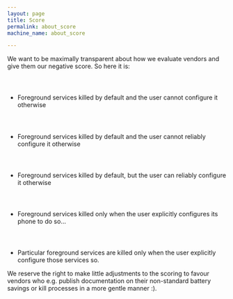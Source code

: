 ```yaml
---
layout: page
title: Score
permalink: about_score
machine_name: about_score

---
```


We want to be maximally transparent about how we evaluate vendors and give them our negative score. So here it is:

<h4><img src="/assets/img/placeholder.svg" class="award-icon score-full" alt="">
<img src="/assets/img/placeholder.svg" class="award-icon score-full" alt="">
<img src="/assets/img/placeholder.svg" class="award-icon score-full" alt="">
<img src="/assets/img/placeholder.svg" class="award-icon score-full" alt="">
<img src="/assets/img/placeholder.svg" class="award-icon score-full" alt=""></h4>

* Foreground services killed by default and the user cannot configure it otherwise

<h4><img src="/assets/img/placeholder.svg" class="award-icon score-full" alt="">
<img src="/assets/img/placeholder.svg" class="award-icon score-full" alt="">
<img src="/assets/img/placeholder.svg" class="award-icon score-full" alt="">
<img src="/assets/img/placeholder.svg" class="award-icon score-full" alt="">
<img src="/assets/img/placeholder.svg" class="award-icon score-empty" alt=""></h4>

* Foreground services killed by default and the user cannot reliably configure it otherwise

<h4><img src="/assets/img/placeholder.svg" class="award-icon score-full" alt="">
<img src="/assets/img/placeholder.svg" class="award-icon score-full" alt="">
<img src="/assets/img/placeholder.svg" class="award-icon score-full" alt="">
<img src="/assets/img/placeholder.svg" class="award-icon score-empty" alt="">
<img src="/assets/img/placeholder.svg" class="award-icon score-empty" alt=""></h4>

* Foreground services killed by default, but the user can reliably configure it otherwise

<h4><img src="/assets/img/placeholder.svg" class="award-icon score-full" alt="">
<img src="/assets/img/placeholder.svg" class="award-icon score-full" alt="">
<img src="/assets/img/placeholder.svg" class="award-icon score-empty" alt="">
<img src="/assets/img/placeholder.svg" class="award-icon score-empty" alt="">
<img src="/assets/img/placeholder.svg" class="award-icon score-empty" alt=""></h4>

* Foreground services killed only when the user explicitly configures its phone to do so…

<h4><img src="/assets/img/placeholder.svg" class="award-icon score-full" alt="">
<img src="/assets/img/placeholder.svg" class="award-icon score-empty" alt="">
<img src="/assets/img/placeholder.svg" class="award-icon score-empty" alt="">
<img src="/assets/img/placeholder.svg" class="award-icon score-empty" alt="">
<img src="/assets/img/placeholder.svg" class="award-icon score-empty" alt=""></h4>

* Particular foreground services are killed only when the user explicitly configure those services so.

We reserve the right to make little adjustments to the scoring to favour vendors who e.g. publish documentation on their non-standard battery savings or kill processes in a more gentle manner :).
